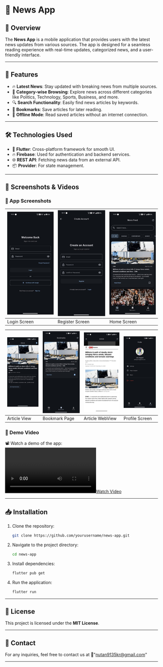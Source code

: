 # 📰 News App

## 🎯 Overview
The **News App** is a mobile application that provides users with the latest news updates from various sources. The app is designed for a seamless reading experience with real-time updates, categorized news, and a user-friendly interface.

---

## 🚀 Features
- 🔥 **Latest News**: Stay updated with breaking news from multiple sources.
- 📂 **Category-wise Browsing**: Explore news across different categories like Politics, Technology, Sports, Business, and more.
- 🔍 **Search Functionality**: Easily find news articles by keywords.
- 📌 **Bookmarks**: Save articles for later reading.
- 📶 **Offline Mode**: Read saved articles without an internet connection.

---

## 🛠️ Technologies Used
- 🎨 **Flutter**: Cross-platform framework for smooth UI.
- 🔥 **Firebase**: Used for authentication and backend services.
- 🌐 **REST API**: Fetching news data from an external API.
- 📦 **Provider**: For state management.

---

## 📸 Screenshots & Videos
### 📱 App Screenshots
| ![Login Screen](assets/login.jpg) | ![Register Screen](assets/register.jpg) | ![Home Screen](assets/home.jpg) |
|------------|------------|------------|
| Login Screen | Register Screen | Home Screen |

| ![Article View](assets/article.jpg) | ![Bookmark Page](assets/bookmark.jpg) | ![Article WebView](assets/webpage.jpg) | ![Profile Screen](assets/profile.jpg) |
|------------|------------|------------|------------|
| Article View | Bookmark Page | Article WebView | Profile Screen |

### 🎥 Demo Video
📽️ Watch a demo of the app:  
[![Watch Video](assets/newsvdo.mp4)](assets/newsvdo.mp4)

---

## 📥 Installation
1. Clone the repository:
   ```sh
   git clone https://github.com/yourusername/news-app.git
   ```
2. Navigate to the project directory:
   ```sh
   cd news-app
   ```
3. Install dependencies:
   ```sh
   flutter pub get
   ```
4. Run the application:
   ```sh
   flutter run
   ```

---

## 📜 License
This project is licensed under the **MIT License**.

---

## 📩 Contact
For any inquiries, feel free to contact us at  📧"nutan9135kr@gmail.com"

---

